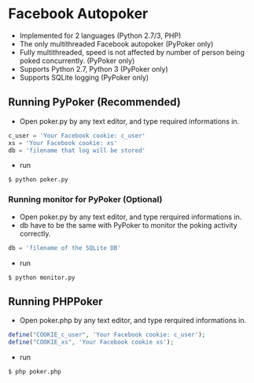 # Facebook Autopoker
* Implemented for 2 languages (Python 2.7/3, PHP)
* The only multithreaded Facebook autopoker (PyPoker only)
* Fully multithreaded, speed is not affected by number of person being poked concurrently. (PyPoker only)
* Supports Python 2.7, Python 3 (PyPoker only)
* Supports SQLite logging (PyPoker only)

## Running PyPoker (Recommended)
* Open poker.py by any text editor, and type required informations in.
```python
c_user = 'Your Facebook cookie: c_user'
xs = 'Your Facebook cookie: xs'
db = 'filename that log will be stored'
```
* run
```
$ python poker.py
```

### Running monitor for PyPoker (Optional)
* Open poker.py by any text editor, and type rerquired informations in.
 * db have to be the same with PyPoker to monitor the poking activity correctly.
```python
db = 'filename of the SQLite DB'
```
* run
```
$ python monitor.py
```

## Running PHPPoker
* Open poker.php by any text editor, and type rerquired informations in.
```php
define("COOKIE_c_user", 'Your Facebook cookie: c_user');
define("COOKIE_xs", 'Your Facebook cookie xs');
```

* run
```
$ php poker.php
```
